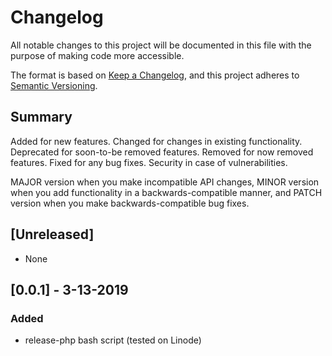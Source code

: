 # Changelog
All notable changes to this project will be documented in this file with the purpose of making code more accessible.

The format is based on [Keep a Changelog](https://keepachangelog.com/en/1.0.0/),
and this project adheres to [Semantic Versioning](https://semver.org/spec/v2.0.0.html).

## Summary
Added for new features.
Changed for changes in existing functionality.
Deprecated for soon-to-be removed features.
Removed for now removed features.
Fixed for any bug fixes.
Security in case of vulnerabilities.

MAJOR version when you make incompatible API changes,
MINOR version when you add functionality in a backwards-compatible manner, and
PATCH version when you make backwards-compatible bug fixes.

## [Unreleased]
- None

## [0.0.1] - 3-13-2019
### Added
- release-php bash script (tested on Linode)